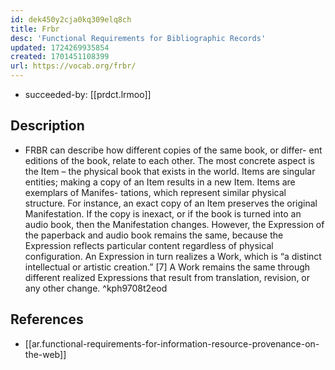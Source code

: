 ```yaml
---
id: dek450y2cja0kq309elq8ch
title: Frbr
desc: 'Functional Requirements for Bibliographic Records'
updated: 1724269935854
created: 1701451108399
url: https://vocab.org/frbr/
---
```


- succeeded-by: [[prdct.lrmoo]]

## Description

- FRBR can describe how different copies of the same book, or differ- ent editions of the book, relate to each other. The most concrete aspect is the Item – the physical book that exists in the world. Items are singular entities; making a copy of an Item results in a new Item. Items are exemplars of Manifes- tations, which represent similar physical structure. For instance, an exact copy of an Item preserves the original Manifestation. If the copy is inexact, or if the book is turned into an audio book, then the Manifestation changes. However, the Expression of the paperback and audio book remains the same, because the Expression reflects particular content regardless of physical configuration. An Expression in turn realizes a Work, which is “a distinct intellectual or artistic creation.” [7] A Work remains the same through different realized Expressions that result from translation, revision, or any other change. ^kph9708t2eod

## References

- [[ar.functional-requirements-for-information-resource-provenance-on-the-web]]